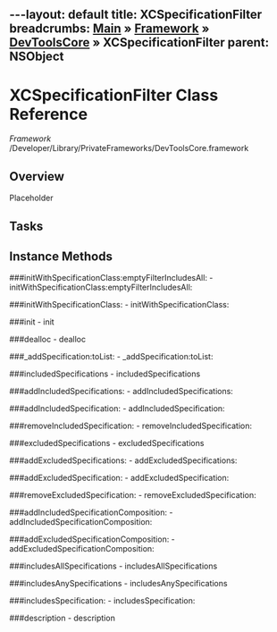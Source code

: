 ---layout: default
title: XCSpecificationFilter
breadcrumbs: <a href="/index.html">Main</a> &raquo; <a href="/Frameworks.html">Framework</a> &raquo; <a href="/Frameworks/DevToolsCore.html">DevToolsCore</a> &raquo; XCSpecificationFilter
parent: NSObject 
---
# XCSpecificationFilter Class Reference

*Framework* /Developer/Library/PrivateFrameworks/DevToolsCore.framework

## Overview

Placeholder

## Tasks

## Instance Methods

<a name="-initWithSpecificationClass:emptyFilterIncludesAll:"></a>
###initWithSpecificationClass:emptyFilterIncludesAll:
    - initWithSpecificationClass:emptyFilterIncludesAll:

<a name="-initWithSpecificationClass:"></a>
###initWithSpecificationClass:
    - initWithSpecificationClass:

<a name="-init"></a>
###init
    - init

<a name="-dealloc"></a>
###dealloc
    - dealloc

<a name="-_addSpecification:toList:"></a>
###_addSpecification:toList:
    - _addSpecification:toList:

<a name="-includedSpecifications"></a>
###includedSpecifications
    - includedSpecifications

<a name="-addIncludedSpecifications:"></a>
###addIncludedSpecifications:
    - addIncludedSpecifications:

<a name="-addIncludedSpecification:"></a>
###addIncludedSpecification:
    - addIncludedSpecification:

<a name="-removeIncludedSpecification:"></a>
###removeIncludedSpecification:
    - removeIncludedSpecification:

<a name="-excludedSpecifications"></a>
###excludedSpecifications
    - excludedSpecifications

<a name="-addExcludedSpecifications:"></a>
###addExcludedSpecifications:
    - addExcludedSpecifications:

<a name="-addExcludedSpecification:"></a>
###addExcludedSpecification:
    - addExcludedSpecification:

<a name="-removeExcludedSpecification:"></a>
###removeExcludedSpecification:
    - removeExcludedSpecification:

<a name="-addIncludedSpecificationComposition:"></a>
###addIncludedSpecificationComposition:
    - addIncludedSpecificationComposition:

<a name="-addExcludedSpecificationComposition:"></a>
###addExcludedSpecificationComposition:
    - addExcludedSpecificationComposition:

<a name="-includesAllSpecifications"></a>
###includesAllSpecifications
    - includesAllSpecifications

<a name="-includesAnySpecifications"></a>
###includesAnySpecifications
    - includesAnySpecifications

<a name="-includesSpecification:"></a>
###includesSpecification:
    - includesSpecification:

<a name="-description"></a>
###description
    - description

